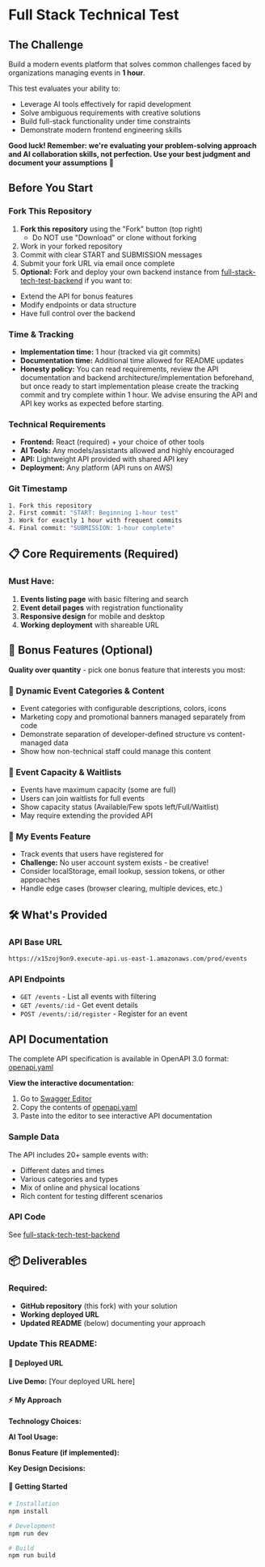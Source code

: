 # Full Stack Technical Test

## The Challenge
Build a modern events platform that solves common challenges faced by organizations managing events in **1 hour**.

This test evaluates your ability to:
- Leverage AI tools effectively for rapid development
- Solve ambiguous requirements with creative solutions
- Build full-stack functionality under time constraints
- Demonstrate modern frontend engineering skills

**Good luck! Remember: we're evaluating your problem-solving approach and AI collaboration skills, not perfection. Use your best judgment and document your assumptions** 🚀

## Before You Start

### Fork This Repository

1. **Fork this repository** using the "Fork" button (top right)
   - Do NOT use "Download" or clone without forking
2. Work in your forked repository
3. Commit with clear START and SUBMISSION messages
4. Submit your fork URL via email once complete
5. **Optional:** Fork and deploy your own backend instance from [full-stack-tech-test-backend](https://github.com/HultTechnology/full-stack-tech-test-backend) if you want to:
- Extend the API for bonus features
- Modify endpoints or data structure
- Have full control over the backend

### Time & Tracking
- **Implementation time:** 1 hour (tracked via git commits)
- **Documentation time:** Additional time allowed for README updates
- **Honesty policy:** You can read requirements, review the API documentation and backend architecture/implementation beforehand, but once ready to start implementation please create the tracking commit and try complete within 1 hour. We advise ensuring the API and API key works as expected before starting.

### Technical Requirements
- **Frontend:** React (required) + your choice of other tools
- **AI Tools:** Any models/assistants allowed and highly encouraged
- **API:** Lightweight API provided with shared API key
- **Deployment:** Any platform (API runs on AWS)

### Git Timestamp
```bash
1. Fork this repository
2. First commit: "START: Beginning 1-hour test" 
3. Work for exactly 1 hour with frequent commits
4. Final commit: "SUBMISSION: 1-hour complete"
```


## 📋 Core Requirements (Required)

### Must Have:
1. **Events listing page** with basic filtering and search
2. **Event detail pages** with registration functionality
3. **Responsive design** for mobile and desktop
4. **Working deployment** with shareable URL

## 🚀 Bonus Features (Optional)

**Quality over quantity** - pick one bonus feature that interests you most:

### 📝 Dynamic Event Categories & Content
- Event categories with configurable descriptions, colors, icons
- Marketing copy and promotional banners managed separately from code
- Demonstrate separation of developer-defined structure vs content-managed data
- Show how non-technical staff could manage this content

### 🎯 Event Capacity & Waitlists
- Events have maximum capacity (some are full)
- Users can join waitlists for full events
- Show capacity status (Available/Few spots left/Full/Waitlist)
- May require extending the provided API

### 💾 My Events Feature
- Track events that users have registered for
- **Challenge:** No user account system exists - be creative!
- Consider localStorage, email lookup, session tokens, or other approaches
- Handle edge cases (browser clearing, multiple devices, etc.)


## 🛠 What's Provided

### API Base URL
```
https://x15zoj9on9.execute-api.us-east-1.amazonaws.com/prod/events
```

### API Endpoints
- `GET /events` - List all events with filtering
- `GET /events/:id` - Get event details
- `POST /events/:id/register` - Register for an event

## API Documentation

The complete API specification is available in OpenAPI 3.0 format: [openapi.yaml](https://github.com/HultTechnology/full-stack-tech-test-backend/blob/main/openapi.yaml)

**View the interactive documentation:**
1. Go to [Swagger Editor](https://editor.swagger.io/)
2. Copy the contents of [openapi.yaml](https://github.com/HultTechnology/full-stack-tech-test-backend/blob/main/openapi.yaml)
3. Paste into the editor to see interactive API documentation

### Sample Data
The API includes 20+ sample events with:
- Different dates and times
- Various categories and types
- Mix of online and physical locations
- Rich content for testing different scenarios

### API Code
See [full-stack-tech-test-backend](https://github.com/HultTechnology/full-stack-tech-test-backend)


## 📦 Deliverables

### Required:
- **GitHub repository** (this fork) with your solution
- **Working deployed URL** 
- **Updated README** (below) documenting your approach

### Update This README:

#### 🔗 Deployed URL
<!-- Add your deployed URL here -->
**Live Demo:** [Your deployed URL here]

#### ⚡ My Approach

**Technology Choices:**
<!-- List your tech stack and why you chose it -->

**AI Tool Usage:**
<!-- Document how you used AI tools and what they helped with -->

**Bonus Feature (if implemented):**
<!-- Which bonus feature you chose and how you implemented it -->

**Key Design Decisions:**
<!-- Explain any important architectural or UX decisions -->

#### 🚀 Getting Started
<!-- Add setup instructions for running locally -->
```bash
# Installation
npm install

# Development
npm run dev

# Build
npm run build
```

